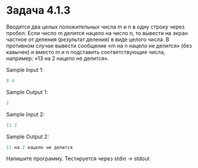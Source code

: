 # Задача 4.1.3

Вводятся два целых положительных числа m и n в одну строку через пробел. Если число m делится нацело на число n, то вывести на экран частное от деления (результат деления) в виде целого числа. В противном случае вывести сообщение «m на n нацело не делится» (без кавычек) и вместо m и n подставить соответствующие числа, например: «13 на 2 нацело не делится».

Sample Input 1:

```python
8 4
```

Sample Output 1:

```python
2
```

Sample Input 2:

```python
11 2
```

Sample Output 2:

```python
11 на 2 нацело не делится
```

Напишите программу. Тестируется через stdin → stdout
